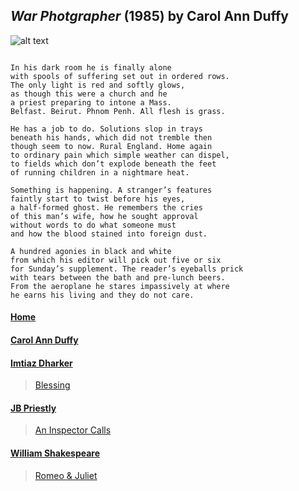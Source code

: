 ## _War Photgrapher_ (1985) by Carol Ann Duffy
![alt text][carolannduffy]

[carolannduffy]: https://i1.wp.com/gcseenglishanalysis.com/wp-content/uploads/2019/03/sdut-le-minh-thai-vietnam-war-photographer-dies-2014oct24.jpg?fit=2048%2C1356&ssl=1 "Carol Ann Duffy"

````

In his dark room he is finally alone
with spools of suffering set out in ordered rows.
The only light is red and softly glows,
as though this were a church and he
a priest preparing to intone a Mass.
Belfast. Beirut. Phnom Penh. All flesh is grass.

He has a job to do. Solutions slop in trays
beneath his hands, which did not tremble then
though seem to now. Rural England. Home again
to ordinary pain which simple weather can dispel,
to fields which don’t explode beneath the feet
of running children in a nightmare heat.

Something is happening. A stranger’s features
faintly start to twist before his eyes,
a half-formed ghost. He remembers the cries
of this man’s wife, how he sought approval
without words to do what someone must
and how the blood stained into foreign dust.

A hundred agonies in black and white
from which his editor will pick out five or six
for Sunday’s supplement. The reader’s eyeballs prick
with tears between the bath and pre-lunch beers.
From the aeroplane he stares impassively at where
he earns his living and they do not care.

````
#### [Home](https://pxld3l74.github.io/gcse.authors/)

#### [Carol Ann Duffy](https://pxld3l74.github.io/gcse.authors/carol-duffy)

#### [Imtiaz Dharker](https://pxld3l74.github.io/gcse.authors/imtiaz-dharker)
>[Blessing](https://pxld3l74.github.io/gcse.authors/blessing)

#### [JB Priestly](https://pxld3l74.github.io/gcse.authors/jb-priestley)
>[An Inspector Calls](https://pxld3l74.github.io/gcse.authors/an-inspector-calls)

#### [William Shakespeare](https://pxld3l74.github.io/gcse.authors/shakespeare)
>[Romeo & Juliet](https://pxld3l74.github.io/gcse.authors/romeo-juliet)
